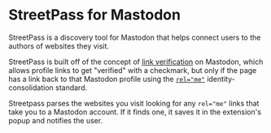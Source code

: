 # StreetPass for Mastodon

StreetPass is a discovery tool for Mastodon that helps connect users to the authors of websites they visit.

StreetPass is built off of the concept of [link verification](https://docs.joinmastodon.org/user/profile/#verification) on Mastodon, which allows profile links to get "verified" with a checkmark, but only if the page has a link back to that Mastodon profile using the [`rel="me"`](https://docs.joinmastodon.org/user/profile/#verification) identity-consolidation standard.

Streetpass parses the websites you visit looking for any `rel="me"` links that take you to a Mastodon account. If it finds one, it saves it in the extension's popup and notifies the user.
